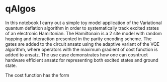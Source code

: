 # qAlgos

In this notebook I carry out a simple toy model application of the Variational quantum deflation algorithm in order to systematically track excited
states of an electronic Hamiltonian. The Hamiltonain is a 2 site  model with random hopping and interaction presented in the parity encoding scheme. 
The gates are added to the circuit ansatz using the adaptive variant of the VQE algorithm, where operators with the maximum gradient of cost function
is added to ansatz. The use case demonstrates how one can cosntruct hardware efficient ansatz for representing both excited states and ground state.


The cost function has the form


